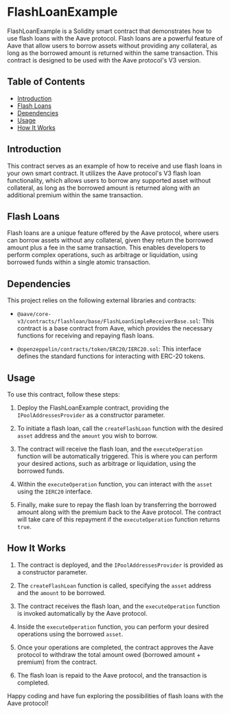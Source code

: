 # FlashLoanExample

FlashLoanExample is a Solidity smart contract that demonstrates how to use flash loans with the Aave protocol. Flash loans are a powerful feature of Aave that allow users to borrow assets without providing any collateral, as long as the borrowed amount is returned within the same transaction. This contract is designed to be used with the Aave protocol's V3 version.

## Table of Contents

- [Introduction](#introduction)
- [Flash Loans](#flash-loans)
- [Dependencies](#dependencies)
- [Usage](#usage)
- [How It Works](#how-it-works)

## Introduction

This contract serves as an example of how to receive and use flash loans in your own smart contract. It utilizes the Aave protocol's V3 flash loan functionality, which allows users to borrow any supported asset without collateral, as long as the borrowed amount is returned along with an additional premium within the same transaction.

## Flash Loans

Flash loans are a unique feature offered by the Aave protocol, where users can borrow assets without any collateral, given they return the borrowed amount plus a fee in the same transaction. This enables developers to perform complex operations, such as arbitrage or liquidation, using borrowed funds within a single atomic transaction.

## Dependencies

This project relies on the following external libraries and contracts:

- `@aave/core-v3/contracts/flashloan/base/FlashLoanSimpleReceiverBase.sol`: This contract is a base contract from Aave, which provides the necessary functions for receiving and repaying flash loans.

- `@openzeppelin/contracts/token/ERC20/IERC20.sol`: This interface defines the standard functions for interacting with ERC-20 tokens.

## Usage

To use this contract, follow these steps:

1. Deploy the FlashLoanExample contract, providing the `IPoolAddressesProvider` as a constructor parameter.

2. To initiate a flash loan, call the `createFlashLoan` function with the desired `asset` address and the `amount` you wish to borrow.

3. The contract will receive the flash loan, and the `executeOperation` function will be automatically triggered. This is where you can perform your desired actions, such as arbitrage or liquidation, using the borrowed funds.

4. Within the `executeOperation` function, you can interact with the `asset` using the `IERC20` interface.

5. Finally, make sure to repay the flash loan by transferring the borrowed amount along with the premium back to the Aave protocol. The contract will take care of this repayment if the `executeOperation` function returns `true`.

## How It Works

1. The contract is deployed, and the `IPoolAddressesProvider` is provided as a constructor parameter.

2. The `createFlashLoan` function is called, specifying the `asset` address and the `amount` to be borrowed.

3. The contract receives the flash loan, and the `executeOperation` function is invoked automatically by the Aave protocol.

4. Inside the `executeOperation` function, you can perform your desired operations using the borrowed `asset`.

5. Once your operations are completed, the contract approves the Aave protocol to withdraw the total amount owed (borrowed amount + premium) from the contract.

6. The flash loan is repaid to the Aave protocol, and the transaction is completed.


Happy coding and have fun exploring the possibilities of flash loans with the Aave protocol!

